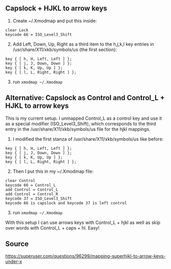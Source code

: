 ## Capslock + HJKL to arrow keys
1. Create ~/.Xmodmap and put this inside:
```
clear Lock 
keycode 66 = ISO_Level3_Shift
```
2. Add Left, Down, Up, Right as a third item to the h,j,k,l key entries in /usr/share/X11/xkb/symbols/us (the first section):
```
key { [ h, H, Left, Left ] }; 
key { [ j, J, Down, Down ] };
key { [ k, K, Up, Up ] }; 
key { [ l, L, Right, Right ] };
```
3. run ```xmodmap ~/.Xmodmap```

## Alternative: Capslock as Control and Control_L + HJKL to arrow keys
This is my current setup. I unmapped Control_L as a control key and use it as a special modifier (ISO_Level3_Shift), which corresponds to the third entry in the /usr/share/X11/xkb/symbols/us file for the hjkl mappings.

1. I modified the first stanza of /usr/share/X11/xkb/symbols/us like before:
```
key { [ h, H, Left, Left ] }; 
key { [ j, J, Down, Down ] };
key { [ k, K, Up, Up ] }; 
key { [ l, L, Right, Right ] };
```

2. Then I put this in my ~/.Xmodmap file:
```
clear Control
keycode 66 = Control_L
add Control = Control_L
add Control = Control_R
keycode 37 = ISO_Level3_Shift
keycode 66 is capslock and keycode 37 is left control
```

3. run ```xmodmap ~/.Xmodmap```

With this setup I can use arrows keys with Control_L + hjkl as well as skip over words with Control_L + caps + hl. Easy!

## Source
https://superuser.com/questions/96299/mapping-superhjkl-to-arrow-keys-under-x
